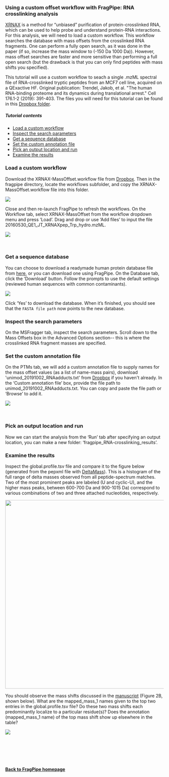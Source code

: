 ### Using a custom offset workflow with FragPipe: RNA crosslinking analysis
[XRNAX](https://www.xrnax.com/) is a method for “unbiased” purification of protein-crosslinked RNA, which can be used to help probe and understand protein-RNA interactions. For this analysis, we will need to load a custom workflow. This workflow searches the database with mass offsets from the crosslinked RNA fragments. One can perform a fully open search, as it was done in the paper (if so, increase the mass window to (-150 Da 1000 Da)). However, mass offset searches are faster and more sensitive than performing a full open search (but the drawback is that you can only find peptides with mass shifts you specified). 

This tutorial will use a custom workflow to seach a single .mzML spectral file of RNA-crosslinked tryptic peptides from an MCF7 cell line, acquired on a QExactive HF. Original publication: Trendel, Jakob, et al. "The human RNA-binding proteome and its dynamics during translational arrest." Cell 176.1-2 (2019): 391-403. The files you will need for this tutorial can be found in this [Dropbox folder](https://www.dropbox.com/sh/biwqa6dw3ti4bfz/AADRvn5mRxA3ple9DAC7LMvka?dl=0).

##### Tutorial contents
* [Load a custom workflow](https://fragpipe.nesvilab.org/docs/tutorial_offset.html#load-a-custom-workflow)
* [Inspect the search parameters](https://fragpipe.nesvilab.org/docs/tutorial_offset.html#inspect-the-search-parameters)
* [Get a sequence database](https://fragpipe.nesvilab.org/docs/tutorial_offset.html#get-a-sequence-database)
* [Set the custom annotation file](https://fragpipe.nesvilab.org/docs/tutorial_offset.html#set-the-custom-annotation-file)
* [Pick an output location and run](https://fragpipe.nesvilab.org/docs/tutorial_offset.html#pick-an-output-location-and-run)
* [Examine the results](https://fragpipe.nesvilab.org/docs/tutorial_offset.html#examine-the-results)



### Load a custom workflow
Download the XRNAX-MassOffset.workflow file from [Dropbox](https://www.dropbox.com/sh/biwqa6dw3ti4bfz/AADRvn5mRxA3ple9DAC7LMvka?dl=0). Then in the fragpipe directory, locate the workflows subfolder, and copy the XRNAX-MassOffset.workflow file into this folder.

![](https://raw.githubusercontent.com/Nesvilab/FragPipe/gh-pages/images/custom-offset-workflow.PNG)

Close and then re-launch FragPipe to refresh the workflows. On the Workflow tab, select XRNAX-MassOffset from the workflow dropdown menu and press ‘Load’. Drag and drop or use ‘Add files’ to input the file 20160530_QE1_JT_XRNAXpep_Trp_hydro.mzML.

![](https://raw.githubusercontent.com/Nesvilab/FragPipe/gh-pages/images/custom-offset-workflowtab.PNG)

<br>

### Get a sequence database
You can choose to download a readymade human protein database file from [here](https://www.dropbox.com/s/v8tlkwu96f3txfj/2021-05-07-decoys-reviewed-contam-UP000005640.fas?dl=0), or you can download one using FragPipe. On the Database tab, click the ‘Download’ button. Follow the prompts to use the default settings (reviewed human sequences with common contaminants).

![](https://raw.githubusercontent.com/Nesvilab/FragPipe/gh-pages/images/lfq-databaseoptions.png)

Click ‘Yes’ to download the database. When it’s finished, you should see that the `FASTA file path` now points to the new database.


### Inspect the search parameters
On the MSFragger tab, inspect the search parameters. Scroll down to the Mass Offsets box in the Advanced Options section-- this is where the crosslinked RNA fragment masses are specified.


### Set the custom annotation file
On the PTMs tab, we will add a custom annotation file to supply names for the mass offset values (as a list of name-mass pairs), download 'unimod_20191002_RNAadducts.txt' from [Dropbox](https://www.dropbox.com/sh/biwqa6dw3ti4bfz/AADRvn5mRxA3ple9DAC7LMvka?dl=0) if you haven't already. In the ‘Custom annotation file’ box, provide the file path to unimod_20191002_RNAadducts.txt. You can copy and paste the file path or ‘Browse’ to add it.

![](https://raw.githubusercontent.com/Nesvilab/FragPipe/gh-pages/images/custom-offset-ptmshepherd.PNG)

<br>

### Pick an output location and run
Now we can start the analysis from the ‘Run’ tab after specifying an output location, you can make a new folder: ‘fragpipe_RNA-crosslinking_results’.


### Examine the results
Inspect the global.profile.tsv file and compare it to the figure below (generated from the pepxml file with [DeltaMass](https://github.com/Nesvilab/deltamass)). This is a histogram of the full range of delta masses observed from all peptide-spectrum matches. Two of the most prominent peaks are labeled (U and cyclic-U), and the higher mass peaks, between 600-700 Da and 900-1015 Da) correspond to various combinations of two and three attached nucleotides, respectively. 

<img src="https://raw.githubusercontent.com/Nesvilab/FragPipe/gh-pages/images/custom-offset-deltamass.png" width="600px" align="middle"/>

You should observe the mass shifts discussed in the [manuscript](https://doi.org/10.1016/j.cell.2018.11.004) (Figure 2B, shown below). What are the mapped_mass_1 names given to the top two entries in the global.profile.tsv file? Do these two mass shifts each predominantly localize to a particular residue(s)? Does the annotation (mapped_mass_1 name) of the top mass shift show up elsewhere in the table?

![](https://raw.githubusercontent.com/Nesvilab/FragPipe/gh-pages/images/custom-offset-histogram.PNG)

<br>
<br>
<br>
<br>

#### [Back to FragPipe homepage](https://fragpipe.nesvilab.org/)
